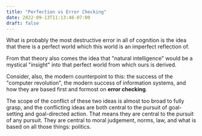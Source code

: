```yaml
---
title: "Perfection vs Error Checking"
date: 2022-09-13T11:13:48-07:00
draft: false
---
```

What is probably the most destructive error in all of cognition is the idea that there is a perfect world which this world is an imperfect reflection of.

From that theory also comes the idea that "natural intelligence" would be a mystical "insight" into that perfect world from which ours is derived.

Consider, also, the modern counterpoint to this: the success of the "computer revolution", the modern success of information systems, and how they are based first and formost on **error checking**.

The scope of the conflict of these two ideas is almost too broad to fully grasp, and the conflicting ideas are both central to the pursuit of goal-setting and goal-directed action. That means they are central to the pursuit of any pursuit. They are central to moral judgement, norms, law, and what is based on all those things: politics.

<!-- TODO: Insert Discriminator component -->
